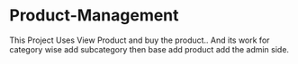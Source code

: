 # Product-Management
This Project Uses View Product and buy the product.. And its work for category wise add subcategory then base add product add the admin side.
